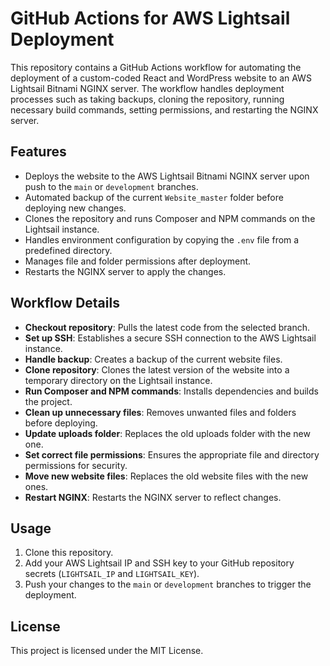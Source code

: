 # GitHub Actions for AWS Lightsail Deployment

This repository contains a GitHub Actions workflow for automating the deployment of a custom-coded React and WordPress website to an AWS Lightsail Bitnami NGINX server. The workflow handles deployment processes such as taking backups, cloning the repository, running necessary build commands, setting permissions, and restarting the NGINX server.

## Features

- Deploys the website to the AWS Lightsail Bitnami NGINX server upon push to the `main` or `development` branches.
- Automated backup of the current `Website_master` folder before deploying new changes.
- Clones the repository and runs Composer and NPM commands on the Lightsail instance.
- Handles environment configuration by copying the `.env` file from a predefined directory.
- Manages file and folder permissions after deployment.
- Restarts the NGINX server to apply the changes.

## Workflow Details

- **Checkout repository**: Pulls the latest code from the selected branch.
- **Set up SSH**: Establishes a secure SSH connection to the AWS Lightsail instance.
- **Handle backup**: Creates a backup of the current website files.
- **Clone repository**: Clones the latest version of the website into a temporary directory on the Lightsail instance.
- **Run Composer and NPM commands**: Installs dependencies and builds the project.
- **Clean up unnecessary files**: Removes unwanted files and folders before deploying.
- **Update uploads folder**: Replaces the old uploads folder with the new one.
- **Set correct file permissions**: Ensures the appropriate file and directory permissions for security.
- **Move new website files**: Replaces the old website files with the new ones.
- **Restart NGINX**: Restarts the NGINX server to reflect changes.

## Usage

1. Clone this repository.
2. Add your AWS Lightsail IP and SSH key to your GitHub repository secrets (`LIGHTSAIL_IP` and `LIGHTSAIL_KEY`).
3. Push your changes to the `main` or `development` branches to trigger the deployment.

## License

This project is licensed under the MIT License.
